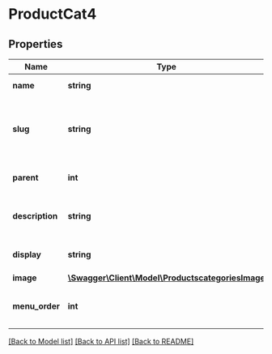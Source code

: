 # ProductCat4

## Properties
Name | Type | Description | Notes
------------ | ------------- | ------------- | -------------
**name** | **string** | Category name. | [optional] 
**slug** | **string** | An alphanumeric identifier for the resource unique to its type. | [optional] 
**parent** | **int** | The ID for the parent of the resource. | [optional] 
**description** | **string** | HTML description of the resource. | [optional] 
**display** | **string** | Category archive display type. | [optional] 
**image** | [**\Swagger\Client\Model\ProductscategoriesImage**](ProductscategoriesImage.md) |  | [optional] 
**menu_order** | **int** | Menu order, used to custom sort the resource. | [optional] 

[[Back to Model list]](../../README.md#documentation-for-models) [[Back to API list]](../../README.md#documentation-for-api-endpoints) [[Back to README]](../../README.md)

